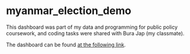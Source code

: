 # myanmar_election_demo
This dashboard was part of my data and programming for public policy coursework, and coding tasks were shared with Bura Jap (my classmate). 

The dashboard can be found [at the following link](https://nicholustintzaw.shinyapps.io/shiny_dashboard/?_ga=2.197238575.1853438857.1648406796-667189224.1643412745). 
